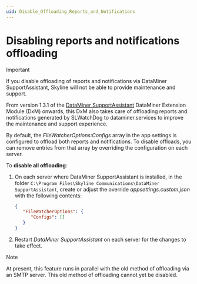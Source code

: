 ```yaml
---
uid: Disable_Offloading_Reports_and_Notifications
---
```


# Disabling reports and notifications offloading

> [!IMPORTANT]
> If you disable offloading of reports and notifications via DataMiner SupportAssistant, Skyline will not be able to provide maintenance and support.

From version 1.3.1 of the [DataMiner SupportAssistant](xref:DataMinerExtensionModules#supportassistant) DataMiner Extension Module (DxM) onwards, this DxM also takes care of offloading reports and notifications generated by SLWatchDog to dataminer.services to improve the maintenance and support experience.

By default, the *FileWatcherOptions:Configs* array in the app settings is configured to offload both reports and notifications. To disable offloads, you can remove entries from that array by overriding the configuration on each server.

To **disable all offloading**:

1. On each server where DataMiner SupportAssistant is installed, in the folder `C:\Program Files\Skyline Communications\DataMiner SupportAssistant`, create or adjust the override *appsettings.custom.json* with the following contents:

   ```json
   {
      "FileWatcherOptions": {
         "Configs": []
      }
   }
   ```
  
1. Restart *DataMiner SupportAssistant* on each server for the changes to take effect.

> [!NOTE]
> At present, this feature runs in parallel with the old method of offloading via an SMTP server. This old method of offloading cannot yet be disabled.
